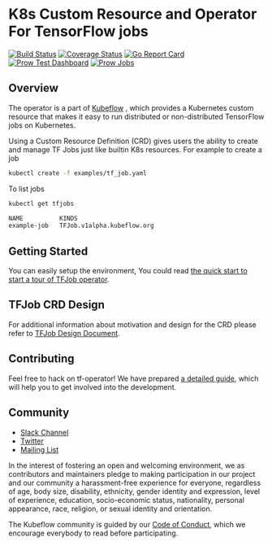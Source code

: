 # K8s Custom Resource and Operator For TensorFlow jobs

[![Build Status](https://travis-ci.org/tensorflow/k8s.svg?branch=master)](https://travis-ci.org/tensorflow/k8s)
[![Coverage Status](https://coveralls.io/repos/github/tensorflow/k8s/badge.svg?branch=master)](https://coveralls.io/github/tensorflow/k8s?branch=master)
[![Go Report Card](https://goreportcard.com/badge/github.com/tensorflow/k8s)](https://goreportcard.com/report/github.com/tensorflow/k8s)
[![Prow Test Dashboard](https://img.shields.io/badge/prow-dashboard-blue.svg)](https://k8s-testgrid.appspot.com/sig-big-data)
[![Prow Jobs](https://img.shields.io/badge/prow-status-blue.svg)](https://prow.k8s.io/?repo=tensorflow%2Fk8s)

## Overview

The operator is a part of [Kubeflow](https://github.com/kubeflow/kubeflow)
, which provides a Kubernetes custom resource that makes it easy to
run distributed or non-distributed TensorFlow jobs on Kubernetes.

Using a Custom Resource Definition (CRD) gives users the ability to create and manage TF Jobs just like builtin K8s resources. For example to
create a job

```bash
kubectl create -f examples/tf_job.yaml
```

To list jobs

```bash
kubectl get tfjobs

NAME          KINDS
example-job   TFJob.v1alpha.kubeflow.org
```

## Getting Started

You can easily setup the environment, You could read [the quick start to start a tour of TFJob operator](docs/get_started.md).

## TFJob CRD Design

For additional information about motivation and design for the
CRD please refer to
[TFJob Design Document](docs/tf_job_design_doc.md).

## Contributing

Feel free to hack on tf-operator! We have prepared [a detailed guide](docs/developer_guide.md), which will help you to get involved into the development.

## Community

* [Slack Channel](https://join.slack.com/t/kubeflow/shared_invite/enQtMjgyMzMxNDgyMTQ5LWUwMTIxNmZlZTk2NGU0MmFiNDE4YWJiMzFiOGNkZGZjZmRlNTExNmUwMmQ2NzMwYzk5YzQxOWQyODBlZGY2OTg)
* [Twitter](http://twitter.com/kubeflow)
* [Mailing List](https://groups.google.com/forum/#!forum/kubeflow-discuss)

In the interest of fostering an open and welcoming environment, we as contributors and maintainers pledge to making participation in our project and our community a harassment-free experience for everyone, regardless of age, body size, disability, ethnicity, gender identity and expression, level of experience, education, socio-economic status, nationality, personal appearance, race, religion, or sexual identity and orientation.

The Kubeflow community is guided by our [Code of Conduct](https://github.com/kubeflow/community/blob/master/CODE_OF_CONDUCT.md), which we encourage everybody to read before participating.
